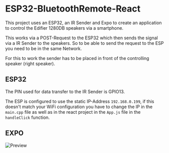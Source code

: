 # ESP32-BluetoothRemote-React

This project uses an ESP32, an IR Sender and Expo to create an application to control the Edifier 1280DB speakers via a smartphone.

This works via a POST-Request to the ESP32 which then sends the signal via a IR Sender to the speakers. So to be able to send the request to the ESP you need to be in the same Network.

For this to work the sender has to be placed in front of the controlling speaker (right speaker).

## ESP32

The PIN used for data transfer to the IR Sender is GPIO13.

The ESP is configured to use the static IP-Address `192.168.0.199`, if this doesn't match your WiFi configuration you have to change the IP in the `main.cpp` file as well as in the react project in the `App.js` file in the `handleClick` function.

## EXPO
![Preview](https://github.com/DichterDev/ESP32-Edifier1280DB-BluetoothRemote/blob/c4cf2af3167430dcaaec3003f1ce98542d482110/react-bluetooth-remote/assets/EXPO-Preview.png)
